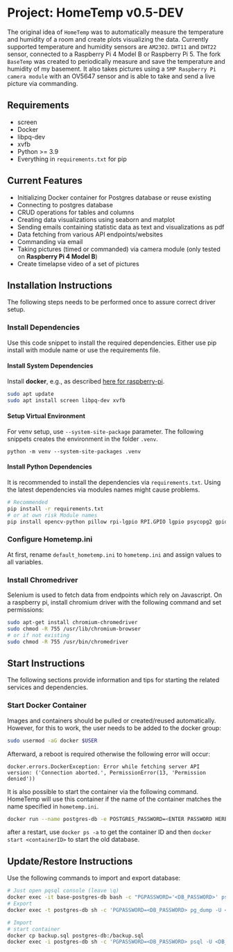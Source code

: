 # Project: HomeTemp v0.5-DEV

The original idea of `HomeTemp` was to automatically measure the temperature and humidity of a room and create plots
visualizing the data. Currently supported temperature and humidity sensors are `AM2302`. `DHT11` and `DHT22` sensor,
connected to a Raspberry Pi 4 Model B or Raspberry Pi 5.
The fork `BaseTemp` was created to periodically measure and save the temperature and humidity of my basement. It also
takes pictures using a `5MP Raspberry Pi camera module` with an OV5647 sensor and is able to take and send a live
picture via commanding.

## Requirements

- screen
- Docker
- libpq-dev
- xvfb
- Python >= 3.9
- Everything in `requirements.txt` for pip

## Current Features

- Initializing Docker container for Postgres database or reuse existing
- Connecting to postgres database
- CRUD operations for tables and columns
- Creating data visualizations using seaborn and matplot
- Sending emails containing statistic data as text and visualizations as pdf
- Data fetching from various API endpoints/websites
- Commanding via email
- Taking pictures (timed or commanded) via camera module (only tested on **Raspberry Pi 4 Model B**)
- Create timelapse video of a set of pictures

## Installation Instructions

The following steps needs to be performed once to assure correct driver setup.

### Install Dependencies

Use this code snippet to install the required dependencies. Either use pip install with module name or use the
requirements file.

#### Install System Dependencies

Install **docker**, e.g., as described [here for raspberry-pi](https://docs.docker.com/engine/install/raspberry-pi-os/).

```sh
sudo apt update
sudo apt install screen libpq-dev xvfb
```

#### Setup Virtual Environment

For venv setup, use `--system-site-package` parameter. The following snippets creates the environment in the folder
`.venv`.

```shell
python -m venv --system-site-packages .venv
```

#### Install Python Dependencies

It is recommended to install the dependencies via `requirements.txt`. Using the latest dependencies via modules names
might cause problems.

```sh
# Recommended
pip install -r requirements.txt
# or at own risk Module names
pip install opencv-python pillow rpi-lgpio RPI.GPIO lgpio psycopg2 gpiozero docker seaborn SQLAlchemy requests selenium schedule pyvirtualdisplay bs4 jupyter_client jupyter_core

```

### Configure Hometemp.ini

At first, rename `default_hometemp.ini` to `hometemp.ini` and assign values to all variables.

### Install Chromedriver

Selenium is used to fetch data from endpoints which rely on Javascript.
On a raspberry pi, install chromium driver with the following command and set permissions:

```sh
sudo apt-get install chromium-chromedriver
sudo chmod -R 755 /usr/lib/chromium-browser
# or if not existing
sudo chmod -R 755 /usr/bin/chromedriver

```

## Start Instructions

The following sections provide information and tips for starting the related services and dependencies.

### Start Docker Container

Images and containers should be pulled or created/reused automatically. However, for this to work, the user needs to be
added to the docker group:

```sh
sudo usermod -aG docker $USER
```

Afterward, a reboot is required otherwise the following error will occur:

```
docker.errors.DockerException: Error while fetching server API version: ('Connection aborted.', PermissionError(13, 'Permission denied'))
```

It is also possible to start the container via the following command. HomeTemp will use this container if the name of
the container
matches the name specified in `hometemp.ini`.

```sh
docker run --name postgres-db -e POSTGRES_PASSWORD=<ENTER PASSWORD HERE> -d -p 5432:5432 postgres:latest
```

after a restart, use `docker ps -a` to get the container ID and then `docker start <containerID>` to start the old
database.

## Update/Restore Instructions

Use the following commands to import and export database:

```sh
# Just open pqsql console (leave \q)
docker exec -it base-postgres-db bash -c "PGPASSWORD='<DB_PASSWORD>' psql -U <DB_USER> -d <DB_NAME>"
# Export
docker exec -t postgres-db sh -c 'PGPASSWORD=<DB_PASSWORD> pg_dump -U <DB_USER> <DB_NAME>' > backup.sql

# Import
# start container
docker cp backup.sql postgres-db:/backup.sql
docker exec -i postgres-db sh -c 'PGPASSWORD=<DB_PASSWORD> psql -U <DB_USER> -d <DB_NAME>' < backup.sql
```

